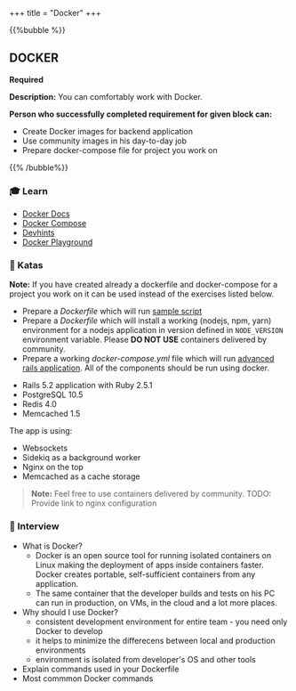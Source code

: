 +++
title = "Docker"
+++

{{%bubble %}}

## DOCKER

**Required**

**Description:** You can comfortably work with Docker.


**Person who successfully completed requirement for given block can:**

- Create Docker images for backend application
- Use community images in his day-to-day job
- Prepare docker-compose file for project you work on

{{% /bubble%}}

### 🎓 Learn
  - [Docker Docs](https://docs.docker.com/)
  - [Docker Compose](https://docs.docker.com/compose/compose-file/)
  - [Devhints](https://devhints.io/docker)
  - [Docker Playground](https://labs.play-with-docker.com)

### 📝 Katas
**Note:**
If you have created already a dockerfile and docker-compose for a project you work on it can be used instead of the exercises listed below.

- Prepare a *Dockerfile* which will run [sample script](https://github.com/Selleo/docker_sample_script)
- Prepare a *Dockerfile* which will install a working (nodejs, npm, yarn) environment for a nodejs application in version defined in `NODE_VERSION` environment variable. Please **DO NOT USE** containers delivered by community.
- Prepare a working *docker-compose.yml* file which will run [advanced rails application](https://github.com/Selleo/docker_sample_app). All of the components should be run using docker.

* Rails 5.2 application with Ruby 2.5.1
* PostgreSQL 10.5
* Redis 4.0
* Memcached 1.5

The app is using:

* Websockets
* Sidekiq as a background worker
* Nginx on the top
* Memcached as a cache storage

> **Note:**
> Feel free to use containers delivered by community.
TODO: Provide link to nginx configuration

### 🎤 Interview
- What is Docker?
  - Docker is an open source tool for running isolated containers on Linux making the deployment of apps inside containers faster. Docker creates portable, self-sufficient containers from any application.
  - The same container that the developer builds and tests on his PC can run in production, on VMs, in the cloud and a lot more places.
- Why should I use Docker?
  - consistent development environment for entire team - you need only Docker to develop
  - it helps to minimize the differecens between local and production environments
  - environment is isolated from developer's OS and other tools
- Explain commands used in your Dockerfile
- Most commmon Docker commands







